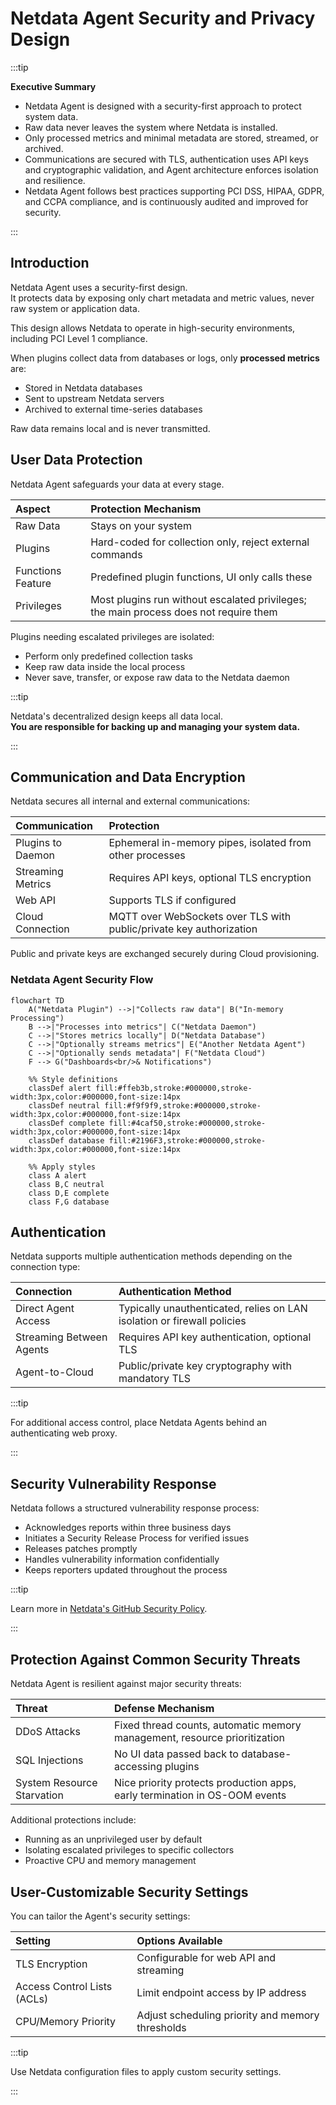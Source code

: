 # Netdata Agent Security and Privacy Design

:::tip

**Executive Summary**

- Netdata Agent is designed with a security-first approach to protect system data.
- Raw data never leaves the system where Netdata is installed.
- Only processed metrics and minimal metadata are stored, streamed, or archived.
- Communications are secured with TLS, authentication uses API keys and cryptographic validation, and Agent architecture enforces isolation and resilience.
- Netdata Agent follows best practices supporting PCI DSS, HIPAA, GDPR, and CCPA compliance, and is continuously audited and improved for security.

:::

## Introduction

Netdata Agent uses a security-first design.  
It protects data by exposing only chart metadata and metric values, never raw system or application data.

This design allows Netdata to operate in high-security environments, including PCI Level 1 compliance.

When plugins collect data from databases or logs, only **processed metrics** are:

- Stored in Netdata databases
- Sent to upstream Netdata servers
- Archived to external time-series databases

Raw data remains local and is never transmitted.

## User Data Protection

Netdata Agent safeguards your data at every stage.

| **Aspect**        | **Protection Mechanism**                                                              |
|:------------------|:--------------------------------------------------------------------------------------|
| Raw Data          | Stays on your system                                                                  |
| Plugins           | Hard-coded for collection only, reject external commands                              |
| Functions Feature | Predefined plugin functions, UI only calls these                                      |
| Privileges        | Most plugins run without escalated privileges; the main process does not require them |

Plugins needing escalated privileges are isolated:

- Perform only predefined collection tasks
- Keep raw data inside the local process
- Never save, transfer, or expose raw data to the Netdata daemon

:::tip

Netdata's decentralized design keeps all data local.  
**You are responsible for backing up and managing your system data.**

:::

## Communication and Data Encryption

Netdata secures all internal and external communications:

| **Communication** | **Protection**                                                      |
|:------------------|:--------------------------------------------------------------------|
| Plugins to Daemon | Ephemeral in-memory pipes, isolated from other processes            |
| Streaming Metrics | Requires API keys, optional TLS encryption                          |
| Web API           | Supports TLS if configured                                          |
| Cloud Connection  | MQTT over WebSockets over TLS with public/private key authorization |

Public and private keys are exchanged securely during Cloud provisioning.

### Netdata Agent Security Flow

```mermaid
flowchart TD
    A("Netdata Plugin") -->|"Collects raw data"| B("In-memory Processing")
    B -->|"Processes into metrics"| C("Netdata Daemon")
    C -->|"Stores metrics locally"| D("Netdata Database")
    C -->|"Optionally streams metrics"| E("Another Netdata Agent")
    C -->|"Optionally sends metadata"| F("Netdata Cloud")
    F --> G("Dashboards<br/>& Notifications")

    %% Style definitions
    classDef alert fill:#ffeb3b,stroke:#000000,stroke-width:3px,color:#000000,font-size:14px
    classDef neutral fill:#f9f9f9,stroke:#000000,stroke-width:3px,color:#000000,font-size:14px
    classDef complete fill:#4caf50,stroke:#000000,stroke-width:3px,color:#000000,font-size:14px
    classDef database fill:#2196F3,stroke:#000000,stroke-width:3px,color:#000000,font-size:14px

    %% Apply styles
    class A alert
    class B,C neutral
    class D,E complete
    class F,G database
```

## Authentication

Netdata supports multiple authentication methods depending on the connection type:

| **Connection**           | **Authentication Method**                                               |
|:-------------------------|:------------------------------------------------------------------------|
| Direct Agent Access      | Typically unauthenticated, relies on LAN isolation or firewall policies |
| Streaming Between Agents | Requires API key authentication, optional TLS                           |
| Agent-to-Cloud           | Public/private key cryptography with mandatory TLS                      |

:::tip

For additional access control, place Netdata Agents behind an authenticating web proxy.

:::

## Security Vulnerability Response

Netdata follows a structured vulnerability response process:

- Acknowledges reports within three business days
- Initiates a Security Release Process for verified issues
- Releases patches promptly
- Handles vulnerability information confidentially
- Keeps reporters updated throughout the process

:::tip

Learn more in [Netdata's GitHub Security Policy](https://github.com/netdata/netdata/security/policy).

:::

## Protection Against Common Security Threats

Netdata Agent is resilient against major security threats:

| **Threat**                 | **Defense Mechanism**                                                      |
|:---------------------------|:---------------------------------------------------------------------------|
| DDoS Attacks               | Fixed thread counts, automatic memory management, resource prioritization  |
| SQL Injections             | No UI data passed back to database-accessing plugins                       |
| System Resource Starvation | Nice priority protects production apps, early termination in OS-OOM events |

Additional protections include:

- Running as an unprivileged user by default
- Isolating escalated privileges to specific collectors
- Proactive CPU and memory management

## User-Customizable Security Settings

You can tailor the Agent's security settings:

| **Setting**                 | **Options Available**                            |
|:----------------------------|:-------------------------------------------------|
| TLS Encryption              | Configurable for web API and streaming           |
| Access Control Lists (ACLs) | Limit endpoint access by IP address              |
| CPU/Memory Priority         | Adjust scheduling priority and memory thresholds |

:::tip

Use Netdata configuration files to apply custom security settings.

:::
